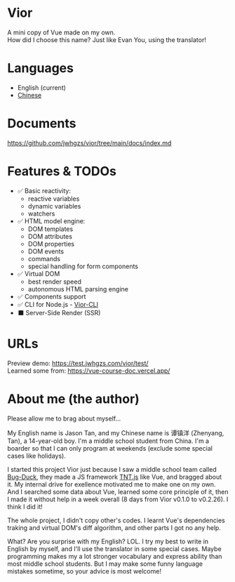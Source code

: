 # Vior
A mini copy of Vue made on my own.  
How did I choose this name? Just like Evan You, using the translator!

# Languages
- English (current)
- [Chinese](https://github.com/jwhgzs/vior/blob/main/README.chinese.md)

# Documents
<https://github.com/jwhgzs/vior/tree/main/docs/index.md>

# Features & TODOs
- ✅ Basic reactivity:
	- reactive variables
	- dynamic variables
	- watchers
- ✅ HTML model engine:
	- DOM templates
	- DOM attributes
	- DOM properties
	- DOM events
	- commands
	- special handling for form components
- ✅ Virtual DOM
	- best render speed
	- autonomous HTML parsing engine
- ✅ Components support
- ✅ CLI for Node.js - [Vior-CLI](https://github.com/jwhgzs/vior-cli)
- ⬛ Server-Side Render (SSR)

# URLs
Preview demo: <https://test.jwhgzs.com/vior/test/>  
Learned some from: <https://vue-course-doc.vercel.app/>

# About me (the author)
Please allow me to brag about myself...

My English name is Jason Tan, and my Chinese name is 谭镇洋 (Zhenyang, Tan), a 14-year-old boy. I'm a middle school student from China. I'm a boarder so that I can only program at weekends (exclude some special cases like holidays).

I started this project Vior just because I saw a middle school team called [Bug-Duck](https://github.com/Bug-Duck), they made a JS framework [TNT.js](https://github.com/Bug-Duck/tntjs) like Vue, and bragged about it. My internal drive for exellence motivated me to make one on my own. And I searched some data about Vue, learned some core principle of it, then I made it without help in a week overall (8 days from Vior v0.1.0 to v0.2.26). I think I did it!

The whole project, I didn't copy other's codes. I learnt Vue's dependencies traking and virtual DOM's diff algorithm, and other parts I got no any help.

What? Are you surprise with my English? LOL. I try my best to write in English by myself, and I'll use the translator in some special cases. Maybe programming makes my a lot stronger vocabulary and express ability than most middle school students. But I may make some funny language mistakes sometime, so your advice is most welcome!